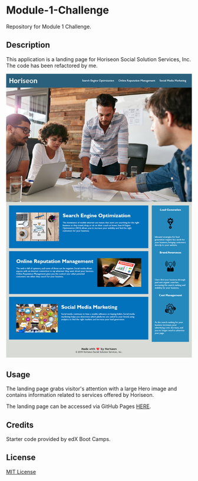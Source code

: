 # Module-1-Challenge
Repository for Module 1 Challenge.

## Description

This application is a landing page for Horiseon Social Solution Services, Inc. The code has been refactored by me. 

![Landing page screenshot](assets/images/Horiseon.png)

## Usage

The landing page grabs visitor's attention with a large Hero image and contains information related to services offered by Horiseon. 

The landing page can be accessed via GitHub Pages [HERE](https://hdavis147.github.io/Module-1-Challenge/).

## Credits

Starter code provided by edX Boot Camps.

## License

[MIT License](./LICENSE)
